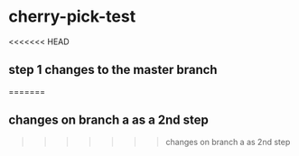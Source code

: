 # cherry-pick-test
<<<<<<< HEAD
## step 1 changes to the master branch
=======
## changes on branch a as a 2nd step
>>>>>>> changes on branch a as 2nd step

